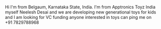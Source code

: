 Hi I'm from Belgaum, Karnataka State, India.
I'm from Apptronics Toyz India
myself Neelesh Desai and we are developing
new generational toys for kids and
I am looking for VC funding anyone
interested in toys can ping me on
+91 7829788968
